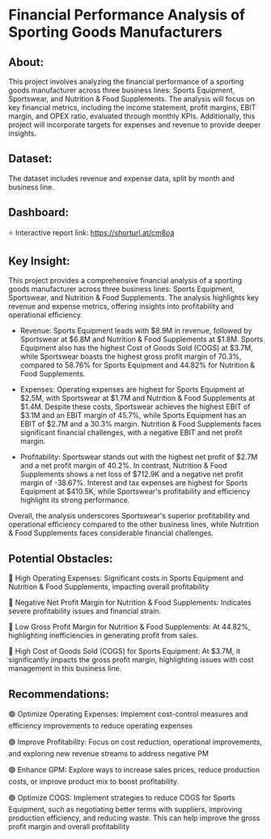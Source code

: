 # Financial Performance Analysis of Sporting Goods Manufacturers

## About:

This project involves analyzing the financial performance of a sporting goods manufacturer across three business lines: Sports Equipment, Sportswear, and Nutrition & Food
Supplements. The analysis will focus on key financial metrics, including the income statement, profit margins, EBIT margin, and OPEX ratio, evaluated through monthly KPIs.
Additionally, this project will incorporate targets for expenses and revenue to provide deeper insights.

## Dataset:

The dataset includes revenue and expense data, split by month and business line.

## Dashboard:

⭐ Interactive report link: https://shorturl.at/cm8oa

## Key Insight:

This project provides a comprehensive financial analysis of a sporting goods manufacturer across three business lines: Sports Equipment, Sportswear, and Nutrition & Food Supplements. The analysis highlights key revenue and expense metrics, offering insights into profitability and operational efficiency.

- Revenue: Sports Equipment leads with $8.9M in revenue, followed by Sportswear at $6.8M and Nutrition & Food Supplements at $1.8M. Sports Equipment also has the highest Cost of Goods Sold (COGS) at $3.7M, while Sportswear boasts the highest gross profit margin of 70.3%, compared to 58.76% for Sports Equipment and 44.82% for Nutrition & Food Supplements.

- Expenses: Operating expenses are highest for Sports Equipment at $2.5M, with Sportswear at $1.7M and Nutrition & Food Supplements at $1.4M. Despite these costs, Sportswear achieves the highest EBIT of $3.1M and an EBIT margin of 45.7%, while Sports Equipment has an EBIT of $2.7M and a 30.3% margin. Nutrition & Food Supplements faces significant financial challenges, with a negative EBIT and net profit margin.

- Profitability: Sportswear stands out with the highest net profit of $2.7M and a net profit margin of 40.2%. In contrast, Nutrition & Food Supplements shows a net loss of $712.9K and a negative net profit margin of -38.67%. Interest and tax expenses are highest for Sports Equipment at $410.5K, while Sportswear's profitability and efficiency highlight its strong performance.

Overall, the analysis underscores Sportswear's superior profitability and operational efficiency compared to the other business lines, while Nutrition & Food Supplements faces considerable financial challenges.

## Potential Obstacles:

🔴 High Operating Expenses: Significant costs in Sports Equipment and Nutrition & Food Supplements, impacting overall profitability

🔴 Negative Net Profit Margin for Nutrition & Food Supplements: Indicates severe profitability issues and financial strain.

🔴 Low Gross Profit Margin for Nutrition & Food Supplements: At 44.82%, highlighting inefficiencies in generating profit from sales.

🔴 High Cost of Goods Sold (COGS) for Sports Equipment: At $3.7M, it significantly impacts the gross profit margin, highlighting issues
with cost management in this business line.

## Recommendations:

🟢 Optimize Operating Expenses: Implement cost-control measures and efficiency improvements to reduce operating expenses

🟢 Improve Profitability: Focus on cost reduction, operational improvements, and exploring new revenue streams to address negative PM

🟢 Enhance GPM: Explore ways to increase sales prices, reduce production costs, or improve product mix to boost profitability.

🟢 Optimize COGS: Implement strategies to reduce COGS for Sports Equipment, such as negotiating better terms with suppliers, improving
production efficiency, and reducing waste. This can help improve the gross profit margin and overall profitability
